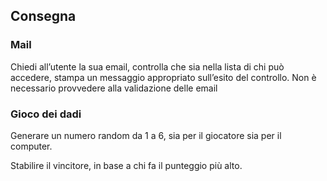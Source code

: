 ## Consegna
### Mail
Chiedi all’utente la sua email, controlla che sia nella lista di chi può accedere, stampa un messaggio appropriato sull’esito del controllo. Non è necessario provvedere alla validazione delle email

### Gioco dei dadi
Generare un numero random da 1 a 6, sia per il giocatore sia per il computer.

Stabilire il vincitore, in base a chi fa il punteggio più alto.